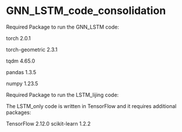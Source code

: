# GNN_LSTM_code_consolidation

Required Package to run the GNN_LSTM code:

torch 2.0.1 

torch-geometric 2.3.1

tqdm 4.65.0

pandas 1.3.5

numpy 1.23.5

Required Package to run the LSTM_lijing code:

The LSTM_only code is written in TensorFlow and it requires additional packages:

TensorFlow 2.12.0
scikit-learn 1.2.2
